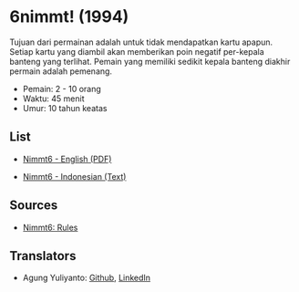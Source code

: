 6nimmt! (1994)
=====================================================

Tujuan dari permainan adalah untuk tidak mendapatkan kartu apapun. Setiap kartu yang diambil akan memberikan poin negatif per-kepala banteng yang terlihat. Pemain yang memiliki sedikit kepala banteng diakhir permain adalah pemenang.

* Pemain: 2 - 10 orang
* Waktu: 45 menit
* Umur: 10 tahun keatas


## List
* [Nimmt6 - English (PDF)](nimmt6-rules-en.pdf)
<!-- * [Nimmt6 - Indonesian (PDF)]() -->
* [Nimmt6 - Indonesian (Text)](nimmt6-rules-id.txt)


## Sources
* [Nimmt6: Rules](https://world-of-board-games.com.sg/docs/6-Nimmt.pdf)


## Translators
* Agung Yuliyanto: [Github](https://github.com/agung96tm), [LinkedIn](https://www.linkedin.com/in/agung96tm/)
